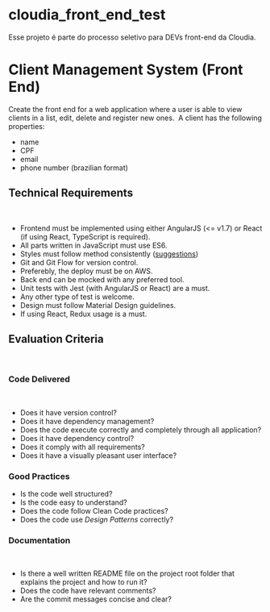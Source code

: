 # cloudia_front_end_test
Esse projeto é parte do processo seletivo para DEVs front-end da Cloudia.

# Client Management System (Front End)
Create the front end for a web application where a user is able to view clients in a list, edit, delete and register new ones.
​
A client has the following properties:
- name
- CPF
- email
- phone number (brazilian format)
​
## Technical Requirements
​
* Frontend must be implemented using either AngularJS (<= v1.7) or React (if using React, TypeScript is required).
* All parts written in JavaScript must use ES6.
* Styles must follow method consistently ([suggestions](https://css-tricks.com/methods-organize-css/))
* Git and Git Flow for version control.
* Preferebly, the deploy must be on AWS.
* Back end can be mocked with any preferred tool.
* Unit tests with Jest (with AngularJS or React) are a must.
* Any other type of test is welcome.
* Design must follow Material Design guidelines.
* If using React, Redux usage is a must.
​
## Evaluation Criteria
​
### Code Delivered
​
* Does it have version control?
* Does it have dependency management?
* Does the code execute correctly and completely through all application?
* Does it have dependency control?
* Does it comply with all requirements?
* Does it have a visually pleasant user interface?
​
### Good Practices
* Is the code well structured?
* Is the code easy to understand?
* Does the code follow Clean Code practices?
* Does the code use _Design Patterns_ correctly?
​
### Documentation
​
* Is there a well written README file on the project root folder that explains the project and how to run it?
* Does the code have relevant comments?
* Are the commit messages concise and clear?
